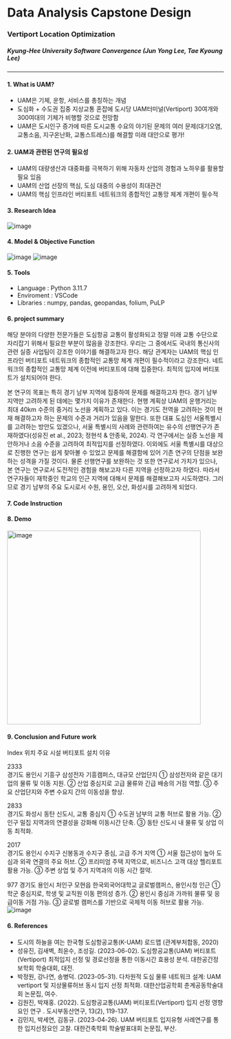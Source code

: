 # Data Analysis Capstone Design


### Vertiport Location Optimization
##### Kyung-Hee University Software Convergence (Jun Yong Lee, Tae Kyoung Lee)
------------------------------------------------------------------------------
#### 1. What is UAM?
- UAM은 기체, 운항, 서비스를 총칭하는 개념
- 도심화 + 수도권 집중 지상교통 혼잡에 도시당 UAM터미널(Vertiport) 30여개와 300여대의 기체가 비행할 것으로 전망함
- UAM은 도시인구 증가에 따른 도시교통 수요의 야기된 문제의 여러 문제(대기오염, 교통소음, 지구온난화, 교통스트레스)를 해결할 미래 대안으로 평가!

#### 2. UAM과 관련된 연구의 필요성
- UAM의 대량생산과 대중화를 극복하기 위해 자동차 산업의 경험과 노하우를 활용할 필요 있음
- UAM의 산업 선장의 핵심, 도심 대중의 수용성이 최대관건
- UAM의 핵심 인프라인 버티포트 네트워크의 종합적인 교통망 체계 개편이 필수적

#### 3. Research Idea
![image](https://github.com/user-attachments/assets/79e69214-8971-4088-9471-6dcabaeb0a1e)

#### 4. Model & Objective Function
![image](https://github.com/user-attachments/assets/182d6d62-3574-4390-b966-488b09086b1c)
![image](https://github.com/user-attachments/assets/76728de8-3937-40a3-a16e-563a6322c569)

#### 5. Tools
- Language : Python 3.11.7
- Enviroment : VSCode
- Libraries : numpy, pandas, geopandas, folium, PuLP

#### 6. project summary

해당 분야의 다양한 전문가들은 도심항공 교통이 활성화되고 정말 미래 교통 수단으로 자리잡기 위해서 필요한 부분이 많음을 강조한다. 우리는 그 중에서도 국내의 통신사의 관련 실증 사업팀이 강조한 이야기를 해결하고자 한다. 해당 관계자는 UAM의 핵심 인프라인 버티포트 네트워크의 종합적인 교통망 체계 개편이 필수적이라고 강조한다. 네트워크의 종합적인 교통망 체계 이전에 버티포트에 대해 집중한다. 최적의 입지에 버티포트가 설치되어야 한다. 

본 연구의 목표는 특히 경기 남부 지역에 집중하여 문제를 해결하고자 한다. 경기 남부 지역만 고려하게 된 데에는 몇가지 이유가 존재한다. 현행 계획상 UAM의 운행거리는 최대 40km 수준의 중거리 노선을 계획하고 있다. 이는 경기도 전역을 고려하는 것이 현재 해결하고자 하는 문제의 수준과 거리가 있음을 말한다. 또한 대표 도심인 서울특별시를 고려하는 방안도 있겠으나, 서울 특별시의 사례와 관련하여는 유수의 선행연구가 존재하였다(성유진 et al., 2023; 정현석 & 안종욱, 2024). 각 연구에서는 실증 노선을 제안하거나 소음 수준을 고려하여 최적입지를 선정하였다. 이외에도 서울 특별시를 대상으로 진행한 연구는 쉽게 찾아볼 수 있었고 문제를 해결함에 있어 기존 연구의 단점을 보완하는 성격을 가질 것이다. 물론 선행연구를 보완하는 것 또한 연구로서 가치가 있으나, 본 연구는 연구로서 도전적인 경험을 해보고자 다른 지역을 선정하고자 하였다. 따라서 연구자들이 재학중인 학교의 인근 지역에 대해서 문제를 해결해보고자 시도하였다. 그러므로 경기 남부의 주요 도시로서 수원, 용인, 오산, 화성시를 고려하게 되었다. 


#### 7. Code Instruction

#### 8. Demo

<img width="450" alt="image" src="https://github.com/user-attachments/assets/fe901b1d-2bee-4ddc-932b-fc7fce2bc15a">


#### 9. Conclusion and Future work
Index	위치	주요 시설	버티포트 설치 이유

2333	
경기도 용인시 기흥구	
삼성전자 기흥캠퍼스, 대규모 산업단지	① 삼성전자와 같은 대기업의 물류 및 이동 지원.
② 산업 중심지로 고급 물류와 긴급 배송의 거점 역할.
③ 주요 산업단지와 주변 수요지 간의 이동성을 향상.

2833	
경기도 화성시	
동탄 신도시, 교통 중심지	① 수도권 남부의 교통 허브로 활용 가능.
② 인구 밀집 지역과의 연결성을 강화해 이동시간 단축.
③ 동탄 신도시 내 물류 및 상업 이동 최적화.


2017	
경기도 용인시 수지구	
신봉동과 수지구 중심, 고급 주거 지역	① 서울 접근성이 높아 도심과 외곽 연결의 주요 허브.
② 프리미엄 주택 지역으로, 비즈니스 고객 대상 헬리포트 활용 가능.
③ 주변 상업 및 주거 지역과의 이동 시간 절약.


977	
경기도 용인시 처인구 모현읍	
한국외국어대학교 글로벌캠퍼스, 용인시청 인근	① 학군 중심지로, 학생 및 교직원 이동 편의성 증가.
② 용인시 중심과 가까워 물류 및 응급이동 거점 가능.
③ 글로벌 캠퍼스를 기반으로 국제적 이동 허브로 활용 가능.
![image](https://github.com/user-attachments/assets/e620377b-e48b-4bf6-838f-03660d88251c)


#### 6. References
- 도시의 하늘을 여는 한국형 도심항공교통(K-UAM) 로드맵 (관계부처합동, 2020)
- 성유진, 김새벽, 최윤수, 조성길. (2023-06-02). 도심항공교통(UAM) 버티포트(Vertiport) 최적입지 선정 및 경로선정을 통한 이동시간 효용성 분석. 대한공간정보학회 학술대회, 대전.
- 박정원, 강나연, 송병덕. (2023-05-31). 다차원적 도심 물류 네트워크 설계: UAM vertiport 및 지상물류허브 동시 입지 선정 최적화. 대한산업공학회 춘계공동학술대회 논문집, 여수.
- 김원진, 박재홍. (2022). 도심항공교통(UAM) 버티포트(Vertiport) 입지 선정 영향요인 연구 . 도시부동산연구, 13(2), 119-137.
- 김민지, 박세연, 김동규. (2023-04-26). UAM 버티포트 입지유형 사례연구를 통한 입지선정요인 고찰. 대한건축학회 학술발표대회 논문집, 부산.
